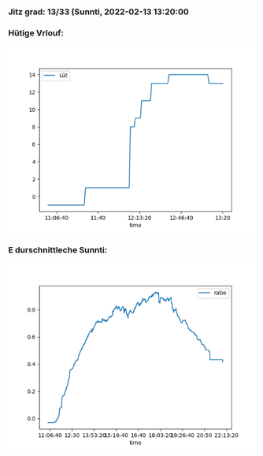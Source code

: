 ### Jitz grad: 13/33 (Sunnti, 2022-02-13 13:20:00

### Hütige Vrlouf:
![Graph](Today.png)

### E durschnittleche Sunnti:
![Graph](Sunnti.png)